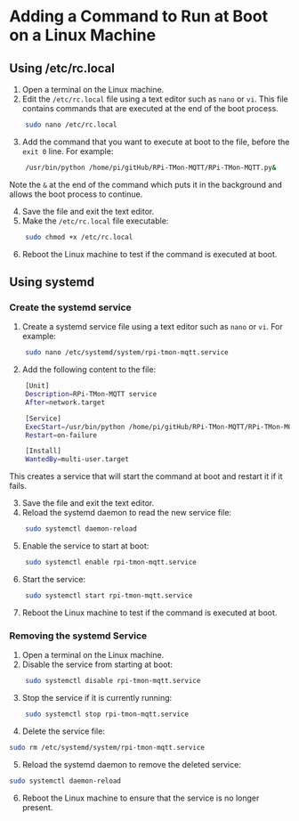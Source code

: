 # Adding a Command to Run at Boot on a Linux Machine

## Using /etc/rc.local

1. Open a terminal on the Linux machine.
2. Edit the `/etc/rc.local` file using a text editor such as `nano` or `vi`. This file contains commands that are executed at the end of the boot process.

```bash
    sudo nano /etc/rc.local
```

3. Add the command that you want to execute at boot to the file, before the `exit 0` line. For example:

```bash
    /usr/bin/python /home/pi/gitHub/RPi-TMon-MQTT/RPi-TMon-MQTT.py&
```

Note the `&` at the end of the command which puts it in the background and allows the boot process to continue.

4. Save the file and exit the text editor.
5. Make the `/etc/rc.local` file executable:

```bash
    sudo chmod +x /etc/rc.local
```

6. Reboot the Linux machine to test if the command is executed at boot.

## Using systemd
### Create the systemd service

1. Create a systemd service file using a text editor such as `nano` or `vi`. For example:

```bash
    sudo nano /etc/systemd/system/rpi-tmon-mqtt.service
```

2. Add the following content to the file:

```bash
    [Unit]
    Description=RPi-TMon-MQTT service
    After=network.target

    [Service]
    ExecStart=/usr/bin/python /home/pi/gitHub/RPi-TMon-MQTT/RPi-TMon-MQTT.py
    Restart=on-failure

    [Install]
    WantedBy=multi-user.target
```

This creates a service that will start the command at boot and restart it if it fails.

3. Save the file and exit the text editor.
4. Reload the systemd daemon to read the new service file:

```bash
    sudo systemctl daemon-reload
```

5. Enable the service to start at boot:

```bash
    sudo systemctl enable rpi-tmon-mqtt.service
```

6. Start the service:

```bash
    sudo systemctl start rpi-tmon-mqtt.service
```

7. Reboot the Linux machine to test if the command is executed at boot.



### Removing the systemd Service

1. Open a terminal on the Linux machine.
2. Disable the service from starting at boot:

```bash
    sudo systemctl disable rpi-tmon-mqtt.service
```

3. Stop the service if it is currently running:

```bash
    sudo systemctl stop rpi-tmon-mqtt.service
```

4. Delete the service file:

```bash
sudo rm /etc/systemd/system/rpi-tmon-mqtt.service
```

5. Reload the systemd daemon to remove the deleted service:

```bash
sudo systemctl daemon-reload
```

6. Reboot the Linux machine to ensure that the service is no longer present.
